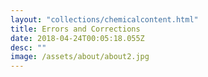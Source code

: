 ```yaml
---
layout: "collections/chemicalcontent.html"
title: Errors and Corrections
date: 2018-04-24T00:05:18.055Z
desc: ""
image: /assets/about/about2.jpg
---
```

